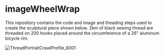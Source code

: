 # imageWheelWrap  
This repository contains the code and image and theading steps used to create the sculptural piece shown below.
2km of black sewing thread are threaded on 200 hooks placed around the circumference of a 26" aluminum bicycle rim.

![ThreadPortraitCrawlProfile_6001](https://user-images.githubusercontent.com/3322474/138499004-0dc6dd7d-fb6a-4635-8cb4-994a71082b48.jpg)
